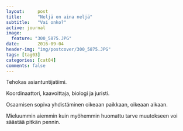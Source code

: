 ```yaml
---
layout:     post
title:      "Neljä on aina neljä"
subtitle:   "Vai onko?"
active: journal
image:
  feature: "300_5875.JPG"
date:       2016-09-04 
header-img: "img/postcover/300_5875.JPG"
tags: [tag03]
categories: [cat04]
comments: false
---
```


<p>Tehokas asiantuntijatiimi.</p>

<p>Koordinaattori, kaavoittaja, biologi ja juristi.</p>

<p>Osaamisen sopiva yhdistäminen oikeaan paikkaan, oikeaan aikaan.</p>

<p>Mieluummin aiemmin kuin myöhemmin huomattu tarve muutokseen voi säästää pitkän pennin.</p>

